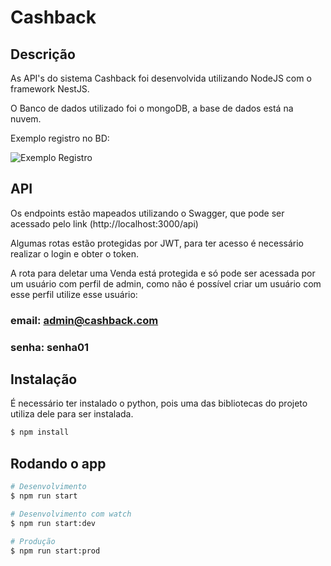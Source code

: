 # Cashback

## Descrição

As API's do sistema Cashback foi desenvolvida utilizando NodeJS com o framework NestJS.

O Banco de dados utilizado foi o mongoDB, a base de dados está na nuvem.

Exemplo registro no BD:

<img src="https://github.com/theusFalconde/cashback/blob/master/public/exemplo_registro.png?raw=true" alt="Exemplo Registro" />


## API

Os endpoints estão mapeados utilizando o Swagger, que pode ser acessado pelo link (http://localhost:3000/api)

Algumas rotas estão protegidas por JWT, para ter acesso é necessário realizar o login e obter o token.

A rota para deletar uma Venda está protegida e só pode ser acessada por um usuário com perfil de admin, como não é possível criar um usuário com esse perfil utilize esse usuário:

### email: admin@cashback.com

### senha: senha01


## Instalação

É necessário ter instalado o python, pois uma das bibliotecas do projeto utiliza dele para ser instalada.

```bash
$ npm install
```

## Rodando o app

```bash
# Desenvolvimento
$ npm run start

# Desenvolvimento com watch
$ npm run start:dev

# Produção
$ npm run start:prod
```